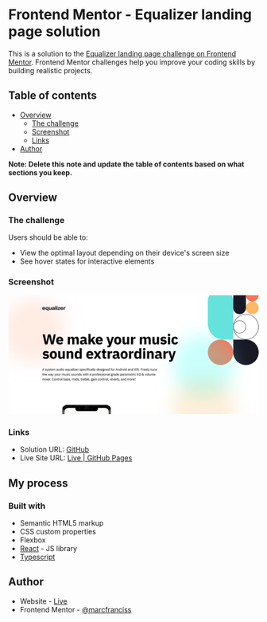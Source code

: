 # Frontend Mentor - Equalizer landing page solution

This is a solution to the [Equalizer landing page challenge on Frontend Mentor](https://www.frontendmentor.io/challenges/equalizer-landing-page-7VJ4gp3DE). Frontend Mentor challenges help you improve your coding skills by building realistic projects.

## Table of contents

- [Overview](#overview)
  - [The challenge](#the-challenge)
  - [Screenshot](#screenshot)
  - [Links](#links)
- [Author](#author)

**Note: Delete this note and update the table of contents based on what sections you keep.**

## Overview

### The challenge

Users should be able to:

- View the optimal layout depending on their device's screen size
- See hover states for interactive elements

### Screenshot

![](./screenshot.jpg)

### Links

- Solution URL: [GitHub](https://github.com/marcfranciss/Equalizer-landing-page-hub.git)
- Live Site URL: [Live | GitHub Pages](https://marcfranciss.github.io/Equalizer-landing-page-hub)

## My process

### Built with

- Semantic HTML5 markup
- CSS custom properties
- Flexbox
- [React](https://reactjs.org/) - JS library
- [Typescript](hhttps://www.typescriptlang.org/download/)

## Author

- Website - [Live](https://www.mackersdev.net)
- Frontend Mentor - [@marcfranciss](https://www.frontendmentor.io/profile/marcfranciss)
